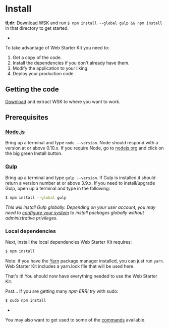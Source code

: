 # Install

**tl;dr**: [Download WSK](https://github.com/google/web-starter-kit/releases/latest) and run `$ npm install --global gulp && npm install` in that directory to get started.

-

To take advantage of Web Starter Kit you need to:

1. Get a copy of the code.
2. Install the dependencies if you don't already have them.
3. Modify the application to your liking.
4. Deploy your production code.

## Getting the code

[Download](https://github.com/google/web-starter-kit/releases/latest) and extract WSK to where you want to work.

## Prerequisites

### [Node.js](https://nodejs.org)

Bring up a terminal and type `node --version`.
Node should respond with a version at or above 0.10.x.
If you require Node, go to [nodejs.org](https://nodejs.org) and click on the big green Install button.

### [Gulp](http://gulpjs.com)

Bring up a terminal and type `gulp --version`.
If Gulp is installed it should return a version number at or above 3.9.x.
If you need to install/upgrade Gulp, open up a terminal and type in the following:

```sh
$ npm install --global gulp
```

*This will install Gulp globally. Depending on your user account, you may need to [configure your system](https://github.com/sindresorhus/guides/blob/master/npm-global-without-sudo.md) to install packages globally without administrative privileges.*


### Local dependencies

Next, install the local dependencies Web Starter Kit requires:

```sh
$ npm install
```

Note: if you have the [Yarn](https://yarnpkg.com/) package manager installed, you can just run `yarn`.
Web Starter Kit includes a yarn.lock file that will be used here.

That's it! You should now have everything needed to use the Web Starter Kit.

Psst... If you are getting many *npm ERR!* try with sudo:
```sh
$ sudo npm install
```

-

You may also want to get used to some of the [commands](commands.md) available.
